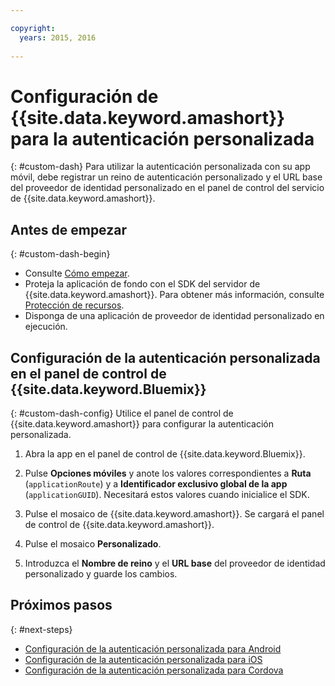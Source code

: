 ```yaml
---

copyright:
  years: 2015, 2016
  
---
```


# Configuración de {{site.data.keyword.amashort}} para la autenticación personalizada
{: #custom-dash}
Para utilizar la autenticación personalizada con su app móvil, debe registrar un reino de autenticación personalizado y el URL base del proveedor de identidad personalizado en el panel de control del servicio de {{site.data.keyword.amashort}}.

## Antes de empezar
{: #custom-dash-begin}
* Consulte [Cómo empezar](index.html).
* Proteja la aplicación de fondo con el SDK del servidor de {{site.data.keyword.amashort}}. Para obtener más información, consulte [Protección de recursos](protecting-resources.html).
* Disponga de una aplicación de proveedor de identidad personalizado en ejecución.

## Configuración de la autenticación personalizada en el panel de control de {{site.data.keyword.Bluemix}}
{: #custom-dash-config}
Utilice el panel de control de {{site.data.keyword.amashort}} para configurar la autenticación personalizada.

1. Abra la app en el panel de control de {{site.data.keyword.Bluemix}}.

1. Pulse **Opciones móviles** y anote los valores correspondientes a **Ruta** (`applicationRoute`) y a **Identificador exclusivo global de la app** (`applicationGUID`). Necesitará estos valores cuando inicialice el SDK.

1. Pulse el mosaico de {{site.data.keyword.amashort}}. Se cargará el panel de control de {{site.data.keyword.amashort}}.

1. Pulse el mosaico **Personalizado**.

1. Introduzca el **Nombre de reino** y el **URL base** del proveedor de identidad personalizado y guarde los cambios.

## Próximos pasos
{: #next-steps}
* [Configuración de la autenticación personalizada para Android](custom-auth-android.html)
* [Configuración de la autenticación personalizada para iOS](custom-auth-ios.html)
* [Configuración de la autenticación personalizada para Cordova](custom-auth-cordova.html)
